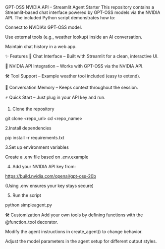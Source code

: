 GPT-OSS NVIDIA API – Streamlit Agent Starter
This repository contains a Streamlit-based chat interface powered by GPT-OSS models via the NVIDIA API.
The included Python script demonstrates how to:

Connect to NVIDIA’s GPT-OSS model.

Use external tools (e.g., weather lookup) inside an AI conversation.

Maintain chat history in a web app.

✨ Features
💬 Chat Interface – Built with Streamlit for a clean, interactive UI.

🔌 NVIDIA API Integration – Works with GPT-OSS via the NVIDIA API.

🛠 Tool Support – Example weather tool included (easy to extend).

📜 Conversation Memory – Keeps context throughout the session.

⚡ Quick Start – Just plug in your API key and run.

1. Clone the repository

git clone <repo_url>
cd <repo_name>

2.Install dependencies

pip install -r requirements.txt

3.Set up environment variables

Create a .env file based on .env.example

4. Add your NVIDIA API key from:

https://build.nvidia.com/openai/gpt-oss-20b

(Using .env ensures your key stays secure)

5. Run the script

python simpleagent.py

🛠 Customization
Add your own tools by defining functions with the @function_tool decorator.

Modify the agent instructions in create_agent() to change behavior.

Adjust the model parameters in the agent setup for different output styles.
